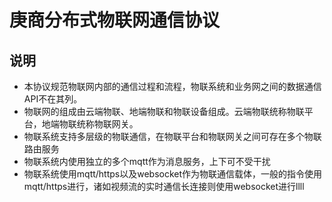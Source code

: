 # 庚商分布式物联网通信协议
## 说明
- 本协议规范物联网内部的通信过程和流程，物联系统和业务网之间的数据通信API不在其列。
- 物联网的组成由云端物联、地端物联和物联设备组成。云端物联统称物联平台，地端物联统称物联网关。
- 物联系统支持多层级的物联通信，在物联平台和物联网关之间可存在多个物联路由服务
- 物联系统内使用独立的多个mqtt作为消息服务，上下可不受干扰
- 物联系统使用mqtt/https以及websocket作为物联通信载体，一般的指令使用mqtt/https进行，诸如视频流的实时通信长连接则使用websocket进行llll